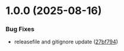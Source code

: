 # 1.0.0 (2025-08-16)

### Bug Fixes

- releasefile and gitignore update ([27bf794](https://github.com/medic-code/physiologydata/commit/27bf794d69de434c2dc8204350c5e4001a77bf66))
